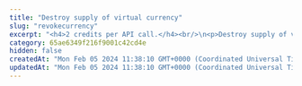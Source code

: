 ```yaml
---
title: "Destroy supply of virtual currency"
slug: "revokecurrency"
excerpt: "<h4>2 credits per API call.</h4><br/>\n<p>Destroy supply of virtual currency linked on the given accountId. Method decreases the total supply of the currency.<br/>\nThis method creates Ledger transaction with operationType REVOKE with undefined counterAccountId.</p>"
category: 65ae6349f216f9001c42cd4e
hidden: false
createdAt: "Mon Feb 05 2024 11:38:10 GMT+0000 (Coordinated Universal Time)"
updatedAt: "Mon Feb 05 2024 11:38:10 GMT+0000 (Coordinated Universal Time)"
---
```

